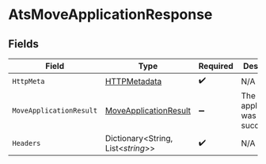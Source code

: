 # AtsMoveApplicationResponse


## Fields

| Field                                                                     | Type                                                                      | Required                                                                  | Description                                                               |
| ------------------------------------------------------------------------- | ------------------------------------------------------------------------- | ------------------------------------------------------------------------- | ------------------------------------------------------------------------- |
| `HttpMeta`                                                                | [HTTPMetadata](../../Models/Components/HTTPMetadata.md)                   | :heavy_check_mark:                                                        | N/A                                                                       |
| `MoveApplicationResult`                                                   | [MoveApplicationResult](../../Models/Components/MoveApplicationResult.md) | :heavy_minus_sign:                                                        | The application was moved successfully.                                   |
| `Headers`                                                                 | Dictionary<String, List<*string*>>                                        | :heavy_check_mark:                                                        | N/A                                                                       |